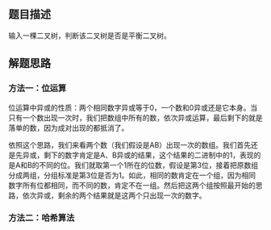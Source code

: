 ## 题目描述
输入一棵二叉树，判断该二叉树是否是平衡二叉树。

## 解题思路
### 方法一：位运算
位运算中异或的性质：两个相同数字异或等于0，一个数和0异或还是它本身。当只有一个数出现一次时，我们把数组中所有的数，依次异或运算，最后剩下的就是落单的数，因为成对出现的都抵消了。

依照这个思路，我们来看两个数（我们假设是AB）出现一次的数组。我们首先还是先异或，剩下的数字肯定是A、B异或的结果，这个结果的二进制中的1，表现的是A和B的不同的位。我们就取第一个1所在的位数，假设是第3位，接着把原数组分成两组，分组标准是第3位是否为1。如此，相同的数肯定在一个组，因为相同数字所有位都相同，而不同的数，肯定不在一组。然后把这两个组按照最开始的思路，依次异或，剩余的两个结果就是这两个只出现一次的数字。 
### 方法二：哈希算法
